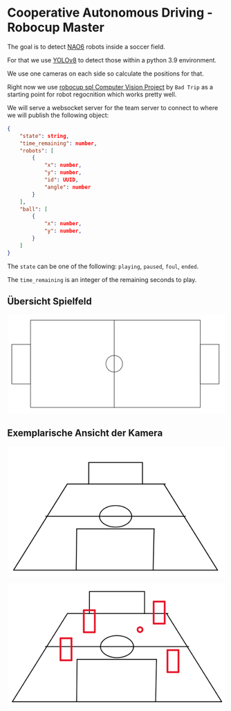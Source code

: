 # Cooperative Autonomous Driving - Robocup Master

The goal is to detect [NAO6](https://www.aldebaran.com/en/support/nao-6) robots inside a soccer field.

For that we use [YOLOv8](https://github.com/ultralytics/ultralytics) to detect those within a python 3.9 environment.

We use one cameras on each side so calculate the positions for that.

Right now we use [robocup spl Computer Vision Project](https://universe.roboflow.com/bad-trip-cz9ej/robocup-spl) by `Bad Trip` as a starting point for robot regocnition which works pretty well.

We will serve a websocket server for the team server to connect to where we will publish the following object:

```json
{
    "state": string,
    "time_remaining": number,
    "robots": [
        {
            "x": number,
            "y": number,
            "id": UUID,
            "angle": number
        }
    ],
    "ball": [
        {
            "x": number,
            "y": number,
        }   
    ]
}
```

The `state` can be one of the following: `playing`, `paused`, `foul`, `ended`.

The `time_remaining` is an integer of the remaining seconds to play.

## Übersicht Spielfeld
![Alt text](images/top%20down.png)

## Exemplarische Ansicht der Kamera
![Alt text](images/empty%20field.png)

![Alt text](images/field.png)
